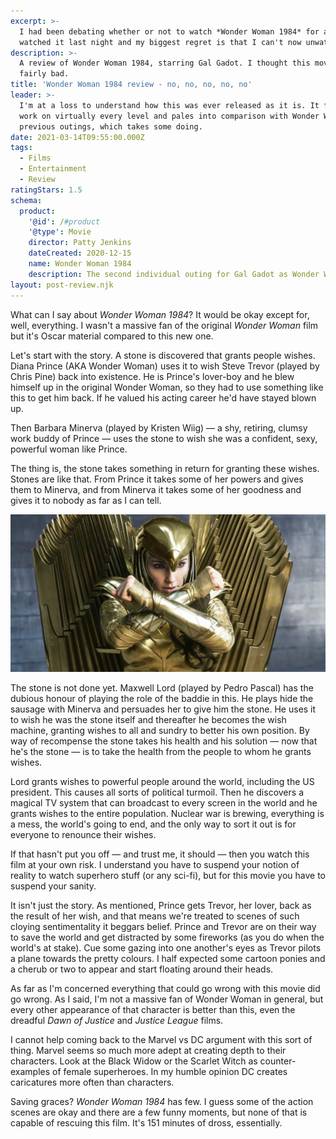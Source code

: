 ```yaml
---
excerpt: >-
  I had been debating whether or not to watch *Wonder Woman 1984* for a while. I
  watched it last night and my biggest regret is that I can't now unwatch it.
description: >-
  A review of Wonder Woman 1984, starring Gal Gadot. I thought this movie was
  fairly bad.
title: 'Wonder Woman 1984 review - no, no, no, no, no'
leader: >-
  I'm at a loss to understand how this was ever released as it is. It fails to
  work on virtually every level and pales into comparison with Wonder Woman's
  previous outings, which takes some doing.
date: 2021-03-14T09:55:00.000Z
tags:
  - Films
  - Entertainment
  - Review
ratingStars: 1.5
schema:
  product:
    '@id': /#product
    '@type': Movie
    director: Patty Jenkins
    dateCreated: 2020-12-15
    name: Wonder Woman 1984
    description: The second individual outing for Gal Gadot as Wonder Woman
layout: post-review.njk
---
```

 
 
What can I say about *Wonder Woman 1984*? It would be okay except for, well, everything. I wasn't a massive fan of the original *Wonder Woman* film but it's Oscar material compared to this new one.

Let's start with the story. A stone is discovered that grants people wishes. Diana Prince (AKA Wonder Woman) uses it to wish Steve Trevor (played by Chris Pine) back into existence. He is Prince's lover-boy and he blew himself up in the original Wonder Woman, so they had to use something like this to get him back. If he valued his acting career he'd have stayed blown up.

Then Barbara Minerva (played by Kristen Wiig) — a shy, retiring, clumsy work buddy of Prince — uses the stone to wish she was a confident, sexy, powerful woman like Prince. 

The thing is, the stone takes something in return for granting these wishes. Stones are like that. From Prince it takes some of her powers and gives them to Minerva, and from Minerva it takes some of her goodness and gives it to nobody as far as I can tell.

![Still from Wonder Woman 1984 featuring Gal Gadot.](/assets/images/posts/2021/03/2021-03-14-ww-1984.jpg "class=full|@itemprop=image")

The stone is not done yet. Maxwell Lord (played by Pedro Pascal) has the dubious honour of playing the role of the baddie in this. He plays hide the sausage with Minerva and persuades her to give him the stone. He uses it to wish he was the stone itself and thereafter he becomes the wish machine, granting wishes to all and sundry to better his own position. By way of recompense the stone takes his health and his solution — now that he's the stone — is to take the health from the people to whom he grants wishes.

Lord grants wishes to powerful people around the world, including the US president. This causes all sorts of political turmoil. Then he discovers a magical TV system that can broadcast to every screen in the world and he grants wishes to the entire population. Nuclear war is brewing, everything is a mess, the world's going to end, and the only way to sort it out is for everyone to renounce their wishes.

If that hasn't put you off — and trust me, it should — then you watch this film at your own risk. I understand you have to suspend your notion of reality to watch superhero stuff (or any sci-fi), but for this movie you have to suspend your sanity.

It isn't just the story. As mentioned, Prince gets Trevor, her lover, back as the result of her wish, and that means we're treated to scenes of such cloying sentimentality it beggars belief. Prince and Trevor are on their way to save the world and get distracted by some fireworks (as you do when the world's at stake). Cue some gazing into one another's eyes as Trevor pilots a plane towards the pretty colours. I half expected some cartoon ponies and a cherub or two to appear and start floating around their heads.

As far as I'm concerned everything that could go wrong with this movie did go wrong. As I said, I'm not a massive fan of Wonder Woman in general, but every other appearance of that character is better than this, even the dreadful *Dawn of Justice* and *Justice League* films.

I cannot help coming back to the Marvel vs DC argument with this sort of thing. Marvel seems so much more adept at creating depth to their characters. Look at the Black Widow or the Scarlet Witch as counter-examples of female superheroes. In my humble opinion DC creates caricatures more often than characters.

Saving graces? *Wonder Woman 1984* has few. I guess some of the action scenes are okay and there are a few funny moments, but none of that is capable of rescuing this film. It's 151 minutes of dross, essentially.

 


